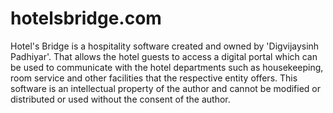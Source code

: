 # hotelsbridge.com
Hotel's Bridge is a hospitality software created and owned by 'Digvijaysinh Padhiyar'. That allows the hotel guests to access a digital portal which can be used to communicate with the hotel departments such as housekeeping, room service and other facilities that the respective entity offers. This software is an intellectual property of the author and cannot be modified or distributed or used without the consent of the author.
